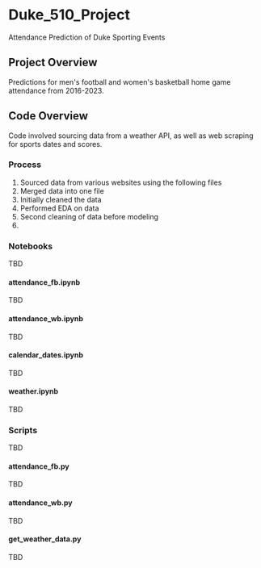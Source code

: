 # Duke_510_Project
Attendance Prediction of Duke Sporting Events

## Project Overview
Predictions for men's football and women's basketball home game attendance from 2016-2023.

## Code Overview
Code involved sourcing data from a weather API, as well as web scraping for sports dates and scores.

### Process
1) Sourced data from various websites using the following files
2) Merged data into one file
3) Initially cleaned the data
4) Performed EDA on data
5) Second cleaning of data before modeling
6) 

### Notebooks
TBD

#### attendance_fb.ipynb
TBD

#### attendance_wb.ipynb
TBD

#### calendar_dates.ipynb
TBD

#### weather.ipynb
TBD

### Scripts
TBD

#### attendance_fb.py
TBD

#### attendance_wb.py
TBD

#### get_weather_data.py
TBD
